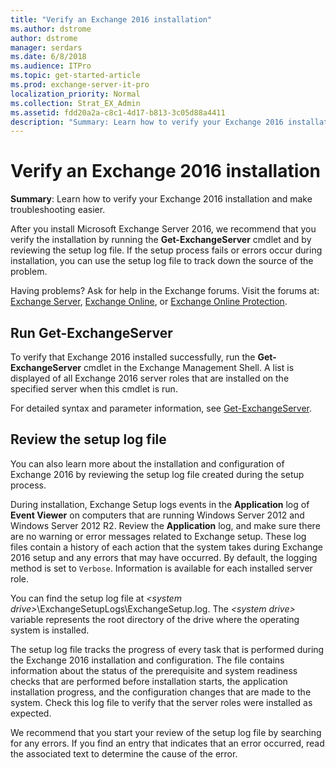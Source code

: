 ```yaml
---
title: "Verify an Exchange 2016 installation"
ms.author: dstrome
author: dstrome
manager: serdars
ms.date: 6/8/2018
ms.audience: ITPro
ms.topic: get-started-article
ms.prod: exchange-server-it-pro
localization_priority: Normal
ms.collection: Strat_EX_Admin
ms.assetid: fdd20a2a-c8c1-4d17-b813-3c05d88a4411
description: "Summary: Learn how to verify your Exchange 2016 installation and make troubleshooting easier."
---
```


# Verify an Exchange 2016 installation

 **Summary**: Learn how to verify your Exchange 2016 installation and make troubleshooting easier.
  
After you install Microsoft Exchange Server 2016, we recommend that you verify the installation by running the **Get-ExchangeServer** cmdlet and by reviewing the setup log file. If the setup process fails or errors occur during installation, you can use the setup log file to track down the source of the problem.
  
Having problems? Ask for help in the Exchange forums. Visit the forums at: [Exchange Server](https://go.microsoft.com/fwlink/p/?linkId=60612), [Exchange Online](https://go.microsoft.com/fwlink/p/?linkId=267542), or [Exchange Online Protection](https://go.microsoft.com/fwlink/p/?linkId=285351).
  
## Run Get-ExchangeServer

To verify that Exchange 2016 installed successfully, run the **Get-ExchangeServer** cmdlet in the Exchange Management Shell. A list is displayed of all Exchange 2016 server roles that are installed on the specified server when this cmdlet is run.
  
For detailed syntax and parameter information, see [Get-ExchangeServer](http://technet.microsoft.com/library/96543903-10fa-46fe-9ea0-90570ca0ad2e.aspx).
  
## Review the setup log file

You can also learn more about the installation and configuration of Exchange 2016 by reviewing the setup log file created during the setup process.
  
During installation, Exchange Setup logs events in the **Application** log of **Event Viewer** on computers that are running Windows Server 2012 and Windows Server 2012 R2. Review the **Application** log, and make sure there are no warning or error messages related to Exchange setup. These log files contain a history of each action that the system takes during Exchange 2016 setup and any errors that may have occurred. By default, the logging method is set to `Verbose`. Information is available for each installed server role.
  
You can find the setup log file at _\<system drive\>_\ExchangeSetupLogs\ExchangeSetup.log. The _\<system drive\>_ variable represents the root directory of the drive where the operating system is installed.
  
The setup log file tracks the progress of every task that is performed during the Exchange 2016 installation and configuration. The file contains information about the status of the prerequisite and system readiness checks that are performed before installation starts, the application installation progress, and the configuration changes that are made to the system. Check this log file to verify that the server roles were installed as expected.
  
We recommend that you start your review of the setup log file by searching for any errors. If you find an entry that indicates that an error occurred, read the associated text to determine the cause of the error.
  

